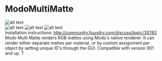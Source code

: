 # ModoMultiMatte
![alt text](https://cn-community-foundry.s3.amazonaws.com/portfolio/image/xdd1.jpg)<br>
![alt text](http://imgur.com/RVmd8yY.jpg) ![alt text](http://imgur.com/r6QfLad.jpg) ![alt text](http://imgur.com/3Qk2xEm.jpg)<br>
Installation instructions:  http://community.foundry.com/discuss/topic/35783<br>
Modo Multi Matte renders RGB mattes using Modo's native renderer.  It can render either separate mattes per material, or by custom assignment per object by setting unique ID's through the GUI.  Compatible with version 901 and up.  T
